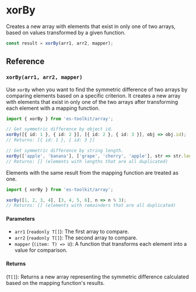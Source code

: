 # xorBy

Creates a new array with elements that exist in only one of two arrays, based on values transformed by a given function.

```typescript
const result = xorBy(arr1, arr2, mapper);
```

## Reference

### `xorBy(arr1, arr2, mapper)`

Use `xorBy` when you want to find the symmetric difference of two arrays by comparing elements based on a specific criterion. It creates a new array with elements that exist in only one of the two arrays after transforming each element with a mapping function.

```typescript
import { xorBy } from 'es-toolkit/array';

// Get symmetric difference by object id.
xorBy([{ id: 1 }, { id: 2 }], [{ id: 2 }, { id: 3 }], obj => obj.id);
// Returns: [{ id: 1 }, { id: 3 }]

// Get symmetric difference by string length.
xorBy(['apple', 'banana'], ['grape', 'cherry', 'apple'], str => str.length);
// Returns: [] (elements with lengths that are all duplicated)
```

Elements with the same result from the mapping function are treated as one.

```typescript
import { xorBy } from 'es-toolkit/array';

xorBy([1, 2, 3, 4], [3, 4, 5, 6], n => n % 3);
// Returns: [] (elements with remainders that are all duplicated)
```

#### Parameters

- `arr1` (`readonly T[]`): The first array to compare.
- `arr2` (`readonly T[]`): The second array to compare.
- `mapper` (`(item: T) => U`): A function that transforms each element into a value for comparison.

#### Returns

(`T[]`): Returns a new array representing the symmetric difference calculated based on the mapping function's results.

